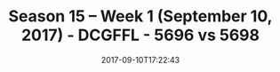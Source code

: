 ---
title: Season 15 – Week 1 (September 10, 2017) - DCGFFL - 5696 vs 5698
teams_score:
- team: 5696
  score: 45
- team: 5698
  score: 25
mvp: TJ Baggett, Sean Boylan
game-ball: Jens Piferon, Sean Karson
season: 15
week: 1
date: '2017-09-10T17:22:43'
pageid: season-15-week-1-september-10-2017-5696-vs-5698
---